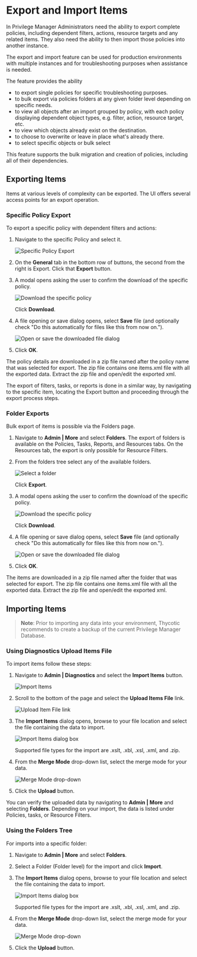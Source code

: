 [title]: # (Export and Import Items)
[tags]: # (create,set-up)
[priority]: # (9501)
# Export and Import Items

In Privilege Manager Administrators need the ability to export complete policies, including dependent filters, actions, resource targets and any related items. They also need the ability to then import those policies into another instance.

The export and import feature can be used for production environments with multiple instances and for troubleshooting purposes when assistance is needed.

The feature provides the ability

* to export single policies for specific troubleshooting purposes.
* to bulk export via policies folders at any given folder level depending on specific needs.
* to view all objects after an import grouped by policy, with each policy displaying dependent object types, e.g. filter, action, resource target, etc.
* to view which objects already exist on the destination.
* to choose to overwrite or leave in place what's already there.
* to select specific objects or bulk select

This feature supports the bulk migration and creation of policies, including all of their dependencies.

## Exporting Items

Items at various levels of complexity can be exported. The UI offers several access points for an export operation. 

### Specific Policy Export

To export a specific policy with dependent filters and actions:

1. Navigate to the specific Policy and select it.

   ![Specific Policy Export](images/import/policy-export.png)
1. On the __General__ tab in the bottom row of buttons, the second from the right is Export. Click that __Export__ button.
1. A modal opens asking the user to confirm the download of the specific policy.

   ![Download the specific policy](images/import/download.png)

   Click __Download__.
1. A file opening or save dialog opens, select __Save__ file (and optionally check "Do this automatically for files like this from now on.").

   ![Open or save the downloaded file dialog](images/import/open-save.png)
1. Click __OK__.

The policy details are downloaded in a zip file named after the policy name that was selected for export. The zip file contains one items.xml file with all the exported data. Extract the zip file and open/edit the exported xml.

The export of filters, tasks, or reports is done in a similar way, by navigating to the specific item, locating the Export button and proceeding through the export process steps.

### Folder Exports

Bulk export of items is possible via the Folders page.

1. Navigate to __Admin | More__ and select __Folders__. The export of folders is available on the Policies, Tasks, Reports, and Resources tabs. On the Resources tab, the export is only possible for Resource Filters.
1. From the folders tree select any of the available folders.

   ![Select a folder](images/import/folder-export.png)

   Click __Export__.
1. A modal opens asking the user to confirm the download of the specific policy.

   ![Download the specific policy](images/import/download.png)

   Click __Download__.
1. A file opening or save dialog opens, select __Save__ file (and optionally check "Do this automatically for files like this from now on.").

   ![Open or save the downloaded file dialog](images/import/open-save.png)
1. Click __OK__.

The items are downloaded in a zip file named after the folder that was selected for export. The zip file contains one items.xml file with all the exported data. Extract the zip file and open/edit the exported xml.

## Importing Items

>**Note**:
>Prior to importing any data into your environment, Thycotic recommends to create a backup of the current Privilege Manager Database.

### Using Diagnostics Upload Items File

To import items follow these steps:

1. Navigate to __Admin | Diagnostics__ and select the __Import Items__ button.

   ![Import Items](images/import/import.png)
1. Scroll to the bottom of the page and select the __Upload Items File__ link.

   ![Upload Item File link](images/import/link.png)
1. The __Import Items__ dialog opens, browse to your file location and select the file containing the data to import.

   ![Import Items dialog box](images/import/modal.png)

   Supported file types for the import are .xslt, .xbl, .xsl, .xml, and .zip.
1. From the __Merge Mode__ drop-down list, select the merge mode for your data.

   ![Merge Mode drop-down](images/import/modal-select.png) <!-- TODO: new screen once drop-down options are corrected -->
1. Click the __Upload__ button.

You can verify the uploaded data by navigating to __Admin | More__ and selecting __Folders__. Depending on your import, the data is listed under Policies, tasks, or Resource Filters.

### Using the Folders Tree

For imports into a specific folder:

1. Navigate to __Admin | More__ and select __Folders__.
1. Select a Folder (Folder level) for the import and click __Import__.
1. The __Import Items__ dialog opens, browse to your file location and select the file containing the data to import.

   ![Import Items dialog box](images/import/modal.png)

   Supported file types for the import are .xslt, .xbl, .xsl, .xml, and .zip.
1. From the __Merge Mode__ drop-down list, select the merge mode for your data.

   ![Merge Mode drop-down](images/import/modal-select.png) <!-- TODO: new screen once drop-down options are corrected -->
1. Click the __Upload__ button.
